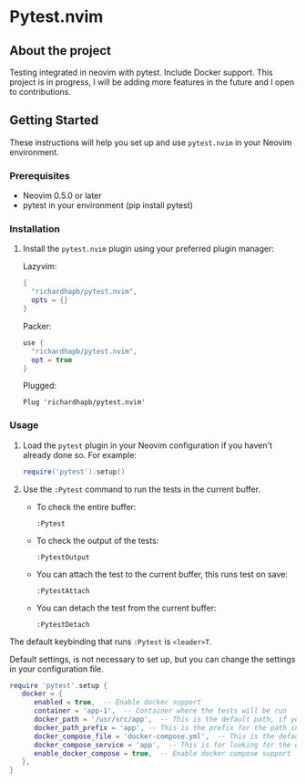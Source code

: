 
# Pytest.nvim

## About the project

Testing integrated in neovim with pytest. Include Docker support. This project is in progress, I will be adding more features in the future and I open to contributions.

## Getting Started

These instructions will help you set up and use `pytest.nvim` in your Neovim environment.

### Prerequisites

- Neovim 0.5.0 or later
- pytest in your environment (pip install pytest)

### Installation

1. Install the `pytest.nvim` plugin using your preferred plugin manager:

    Lazyvim:


    ```lua
    {
      "richardhapb/pytest.nvim",
      opts = {}
    }
    ```

   Packer:

    ```lua
    use {
      "richardhapb/pytest.nvim",
      opt = true
    }
    ```

   Plugged:

    ```vim
    Plug 'richardhapb/pytest.nvim'
    ```

### Usage

1. Load the `pytest` plugin in your Neovim configuration if you haven't already done so. For example:

    ```lua
    require('pytest').setup()
    ```

2. Use the `:Pytest` command to run the tests in the current buffer.

    - To check the entire buffer:

        ```vim
        :Pytest
        ```

    - To check the output of the tests:

        ```vim
        :PytestOutput
        ```

    - You can attach the test to the current buffer, this runs test on save:
      
        ```vim
        :PytestAttach
        ```
    - You can detach the test from the current buffer:
      
        ```vim
        :PytestDetach
        ```

The default keybinding that runs `:Pytest` is `<leader>T`.

Default settings, is not necessary to set up, but you can change the settings in your configuration file.

```lua
require 'pytest'.setup {
   docker = {
      enabled = true,  -- Enable docker support
      container = 'app-1',  -- Container where the tests will be run
      docker_path = '/usr/src/app',  -- This is the default path, if you use docker compose this is obtained from the docker compose file
      docker_path_prefix = 'app', -- This is the prefix for the path in the cwd in your local, for example: root/app/<docker_app_content>
      docker_compose_file = 'docker-compose.yml',  -- This is the default docker compose file name
      docker_compose_service = 'app',  -- This is for looking for the docker path in docker compose
      enable_docker_compose = true,  -- Enable docker compose support
   },
}
```



